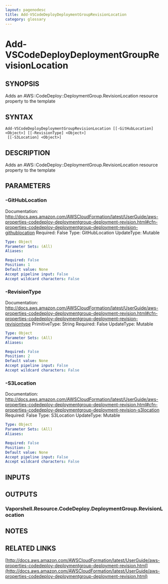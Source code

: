 ```yaml
---
layout: pagenodesc
title: Add-VSCodeDeployDeploymentGroupRevisionLocation
category: glossary
---
```


# Add-VSCodeDeployDeploymentGroupRevisionLocation

## SYNOPSIS
Adds an AWS::CodeDeploy::DeploymentGroup.RevisionLocation resource property to the template

## SYNTAX

```
Add-VSCodeDeployDeploymentGroupRevisionLocation [[-GitHubLocation] <Object>] [[-RevisionType] <Object>]
 [[-S3Location] <Object>]
```

## DESCRIPTION
Adds an AWS::CodeDeploy::DeploymentGroup.RevisionLocation resource property to the template

## PARAMETERS

### -GitHubLocation
Documentation: http://docs.aws.amazon.com/AWSCloudFormation/latest/UserGuide/aws-properties-codedeploy-deploymentgroup-deployment-revision.html#cfn-properties-codedeploy-deploymentgroup-deployment-revision-githublocation
Required: False
Type: GitHubLocation
UpdateType: Mutable

```yaml
Type: Object
Parameter Sets: (All)
Aliases: 

Required: False
Position: 1
Default value: None
Accept pipeline input: False
Accept wildcard characters: False
```

### -RevisionType
Documentation: http://docs.aws.amazon.com/AWSCloudFormation/latest/UserGuide/aws-properties-codedeploy-deploymentgroup-deployment-revision.html#cfn-properties-codedeploy-deploymentgroup-deployment-revision-revisiontype
PrimitiveType: String
Required: False
UpdateType: Mutable

```yaml
Type: Object
Parameter Sets: (All)
Aliases: 

Required: False
Position: 2
Default value: None
Accept pipeline input: False
Accept wildcard characters: False
```

### -S3Location
Documentation: http://docs.aws.amazon.com/AWSCloudFormation/latest/UserGuide/aws-properties-codedeploy-deploymentgroup-deployment-revision.html#cfn-properties-codedeploy-deploymentgroup-deployment-revision-s3location
Required: False
Type: S3Location
UpdateType: Mutable

```yaml
Type: Object
Parameter Sets: (All)
Aliases: 

Required: False
Position: 3
Default value: None
Accept pipeline input: False
Accept wildcard characters: False
```

## INPUTS

## OUTPUTS

### Vaporshell.Resource.CodeDeploy.DeploymentGroup.RevisionLocation

## NOTES

## RELATED LINKS

[http://docs.aws.amazon.com/AWSCloudFormation/latest/UserGuide/aws-properties-codedeploy-deploymentgroup-deployment-revision.html](http://docs.aws.amazon.com/AWSCloudFormation/latest/UserGuide/aws-properties-codedeploy-deploymentgroup-deployment-revision.html)

